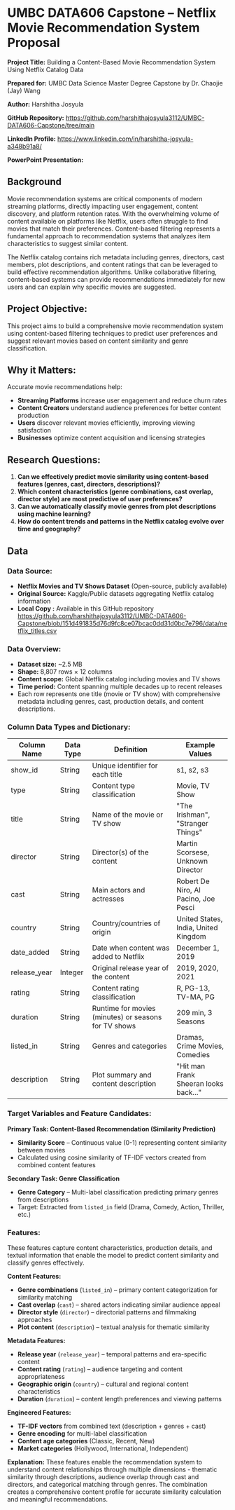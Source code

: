# UMBC DATA606 Capstone – Netflix Movie Recommendation System Proposal

**Project Title:** Building a Content-Based Movie Recommendation System Using Netflix Catalog Data

**Prepared for:** UMBC Data Science Master Degree Capstone by Dr. Chaojie (Jay) Wang  

**Author:** Harshitha Josyula 

**GitHub Repository:** https://github.com/harshithajosyula3112/UMBC-DATA606-Capstone/tree/main

**LinkedIn Profile:** https://www.linkedin.com/in/harshitha-josyula-a348b91a8/ 

**PowerPoint Presentation:** 

## Background

Movie recommendation systems are critical components of modern streaming platforms, directly impacting user engagement, content discovery, and platform retention rates. With the overwhelming volume of content available on platforms like Netflix, users often struggle to find movies that match their preferences. Content-based filtering represents a fundamental approach to recommendation systems that analyzes item characteristics to suggest similar content.

The Netflix catalog contains rich metadata including genres, directors, cast members, plot descriptions, and content ratings that can be leveraged to build effective recommendation algorithms. Unlike collaborative filtering, content-based systems can provide recommendations immediately for new users and can explain why specific movies are suggested.

## Project Objective:
This project aims to build a comprehensive movie recommendation system using content-based filtering techniques to predict user preferences and suggest relevant movies based on content similarity and genre classification.

## Why it Matters:
Accurate movie recommendations help:
- **Streaming Platforms** increase user engagement and reduce churn rates
- **Content Creators** understand audience preferences for better content production  
- **Users** discover relevant movies efficiently, improving viewing satisfaction
- **Businesses** optimize content acquisition and licensing strategies

## Research Questions:

1. **Can we effectively predict movie similarity using content-based features (genres, cast, directors, descriptions)?**
2. **Which content characteristics (genre combinations, cast overlap, director style) are most predictive of user preferences?**
3. **Can we automatically classify movie genres from plot descriptions using machine learning?**
4. **How do content trends and patterns in the Netflix catalog evolve over time and geography?**

## Data

### Data Source:
- **Netflix Movies and TV Shows Dataset** (Open-source, publicly available)
- **Original Source:** Kaggle/Public datasets aggregating Netflix catalog information
- **Local Copy :** Available in this GitHub repository  
  https://github.com/harshithajosyula3112/UMBC-DATA606-Capstone/blob/151d491835d76d9fc8ce07bcac0dd31d0bc7e796/data/netflix_titles.csv

### Data Overview:
- **Dataset size:** ~2.5 MB
- **Shape:** 8,807 rows × 12 columns  
- **Content scope:** Global Netflix catalog including movies and TV shows
- **Time period:** Content spanning multiple decades up to recent releases
- Each row represents one title (movie or TV show) with comprehensive metadata including genres, cast, production details, and content descriptions.

### Column Data Types and Dictionary:

| Column Name | Data Type | Definition | Example Values |
|-------------|-----------|------------|----------------|
| show_id | String | Unique identifier for each title | s1, s2, s3 |
| type | String | Content type classification | Movie, TV Show |
| title | String | Name of the movie or TV show | "The Irishman", "Stranger Things" |
| director | String | Director(s) of the content | Martin Scorsese, Unknown Director |
| cast | String | Main actors and actresses | Robert De Niro, Al Pacino, Joe Pesci |
| country | String | Country/countries of origin | United States, India, United Kingdom |
| date_added | String | Date when content was added to Netflix | December 1, 2019 |
| release_year | Integer | Original release year of the content | 2019, 2020, 2021 |
| rating | String | Content rating classification | R, PG-13, TV-MA, PG |
| duration | String | Runtime for movies (minutes) or seasons for TV shows | 209 min, 3 Seasons |
| listed_in | String | Genres and categories | Dramas, Crime Movies, Comedies |
| description | String | Plot summary and content description | "Hit man Frank Sheeran looks back..." |

### Target Variables and Feature Candidates:

**Primary Task: Content-Based Recommendation (Similarity Prediction)**
- **Similarity Score** – Continuous value (0-1) representing content similarity between movies
- Calculated using cosine similarity of TF-IDF vectors created from combined content features

**Secondary Task: Genre Classification**
- **Genre Category** – Multi-label classification predicting primary genres from descriptions
- Target: Extracted from `listed_in` field (Drama, Comedy, Action, Thriller, etc.)

### Features:

These features capture content characteristics, production details, and textual information that enable the model to predict content similarity and classify genres effectively.

**Content Features:**
- **Genre combinations** (`listed_in`) – primary content categorization for similarity matching
- **Cast overlap** (`cast`) – shared actors indicating similar audience appeal
- **Director style** (`director`) – directorial patterns and filmmaking approaches
- **Plot content** (`description`) – textual analysis for thematic similarity

**Metadata Features:**
- **Release year** (`release_year`) – temporal patterns and era-specific content
- **Content rating** (`rating`) – audience targeting and content appropriateness
- **Geographic origin** (`country`) – cultural and regional content characteristics
- **Duration** (`duration`) – content length preferences and viewing patterns

**Engineered Features:**
- **TF-IDF vectors** from combined text (description + genres + cast)
- **Genre encoding** for multi-label classification
- **Content age categories** (Classic, Recent, New)
- **Market categories** (Hollywood, International, Independent)

**Explanation:** These features enable the recommendation system to understand content relationships through multiple dimensions - thematic similarity through descriptions, audience overlap through cast and directors, and categorical matching through genres. The combination creates a comprehensive content profile for accurate similarity calculation and meaningful recommendations.
